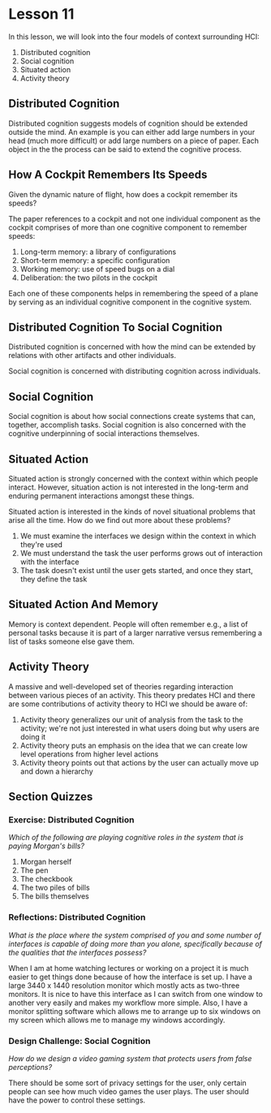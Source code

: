 # Lesson 11

In this lesson, we will look into the four models of context surrounding HCI:

1. Distributed cognition
2. Social cognition
3. Situated action
4. Activity theory

## Distributed Cognition

Distributed cognition suggests models of cognition should be extended outside the mind. An example is you can either add large numbers in your head (much more difficult) or add large numbers on a piece of paper. Each object in the the process can be said to extend the cognitive process.

## How A Cockpit Remembers Its Speeds

Given the dynamic nature of flight, how does a cockpit remember its speeds?

The paper references to a cockpit and not one individual component as the cockpit comprises of more than one cognitive component to remember speeds:

1. Long-term memory: a library of configurations
2. Short-term memory: a specific configuration
3. Working memory: use of speed bugs on a dial
4. Deliberation: the two pilots in the cockpit

Each one of these components helps in remembering the speed of a plane by serving as an individual cognitive component in the cognitive system.

## Distributed Cognition To Social Cognition

Distributed cognition is concerned with how the mind can be extended by relations with other artifacts and other individuals.

Social cognition is concerned with distributing cognition across individuals.

## Social Cognition

Social cognition is about how social connections create systems that can, together, accomplish tasks. Social cognition is also concerned with the cognitive underpinning of social interactions themselves.

## Situated Action

Situated action is strongly concerned with the context within which people interact. However, situation action is not interested in the long-term and enduring permanent interactions amongst these things.

Situated action is interested in the kinds of novel situational problems that arise all the time. How do we find out more about these problems?

1. We must examine the interfaces we design within the context in which they're used
2. We must understand the task the user performs grows out of interaction with the interface
3. The task doesn't exist until the user gets started, and once they start, they define the task

## Situated Action And Memory

Memory is context dependent. People will often remember e.g., a list of personal tasks because it is part of a larger narrative versus remembering a list of tasks someone else gave them.

## Activity Theory

A massive and well-developed set of theories regarding interaction between various pieces of an activity. This theory predates HCI and there are some contributions of activity theory to HCI we should be aware of:

1. Activity theory generalizes our unit of analysis from the task to the activity; we're not just interested in what users doing but why users are doing it
2. Activity theory puts an emphasis on the idea that we can create low level operations from higher level actions
3. Activity theory points out that actions by the user can actually move up and down a hierarchy

## Section Quizzes

### Exercise: Distributed Cognition

_Which of the following are playing cognitive roles in the system that is paying Morgan's bills?_

1. Morgan herself
2. The pen
3. The checkbook
4. The two piles of bills
5. The bills themselves

### Reflections: Distributed Cognition

_What is the place where the system comprised of you and some number of interfaces is capable of doing more than you alone, specifically because of the qualities that the interfaces possess?_

When I am at home watching lectures or working on a project it is much easier to get things done because of how the interface is set up. I have a large 3440 x 1440 resolution monitor which mostly acts as two-three monitors. It is nice to have this interface as I can switch from one window to another very easily and makes my workflow more simple. Also, I have a monitor splitting software which allows me to arrange up to six windows on my screen which allows me to manage my windows accordingly.

### Design Challenge: Social Cognition

_How do we design a video gaming system that protects users from false perceptions?_

There should be some sort of privacy settings for the user, only certain people can see how much video games the user plays. The user should have the power to control these settings.
